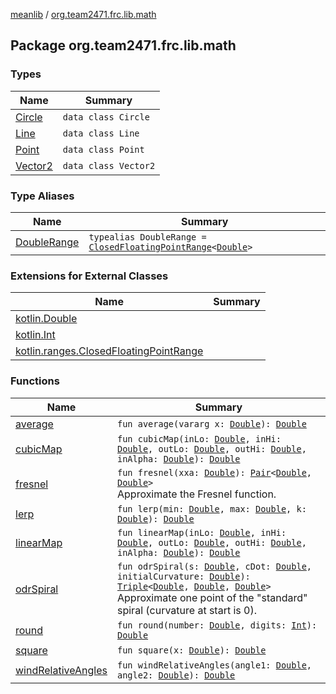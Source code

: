 [meanlib](../index.md) / [org.team2471.frc.lib.math](./index.md)

## Package org.team2471.frc.lib.math

### Types

| Name | Summary |
|---|---|
| [Circle](-circle/index.md) | `data class Circle` |
| [Line](-line/index.md) | `data class Line` |
| [Point](-point/index.md) | `data class Point` |
| [Vector2](-vector2/index.md) | `data class Vector2` |

### Type Aliases

| Name | Summary |
|---|---|
| [DoubleRange](-double-range.md) | `typealias DoubleRange = `[`ClosedFloatingPointRange`](https://kotlinlang.org/api/latest/jvm/stdlib/kotlin.ranges/-closed-floating-point-range/index.html)`<`[`Double`](https://kotlinlang.org/api/latest/jvm/stdlib/kotlin/-double/index.html)`>` |

### Extensions for External Classes

| Name | Summary |
|---|---|
| [kotlin.Double](kotlin.-double/index.md) |  |
| [kotlin.Int](kotlin.-int/index.md) |  |
| [kotlin.ranges.ClosedFloatingPointRange](kotlin.ranges.-closed-floating-point-range/index.md) |  |

### Functions

| Name | Summary |
|---|---|
| [average](average.md) | `fun average(vararg x: `[`Double`](https://kotlinlang.org/api/latest/jvm/stdlib/kotlin/-double/index.html)`): `[`Double`](https://kotlinlang.org/api/latest/jvm/stdlib/kotlin/-double/index.html) |
| [cubicMap](cubic-map.md) | `fun cubicMap(inLo: `[`Double`](https://kotlinlang.org/api/latest/jvm/stdlib/kotlin/-double/index.html)`, inHi: `[`Double`](https://kotlinlang.org/api/latest/jvm/stdlib/kotlin/-double/index.html)`, outLo: `[`Double`](https://kotlinlang.org/api/latest/jvm/stdlib/kotlin/-double/index.html)`, outHi: `[`Double`](https://kotlinlang.org/api/latest/jvm/stdlib/kotlin/-double/index.html)`, inAlpha: `[`Double`](https://kotlinlang.org/api/latest/jvm/stdlib/kotlin/-double/index.html)`): `[`Double`](https://kotlinlang.org/api/latest/jvm/stdlib/kotlin/-double/index.html) |
| [fresnel](fresnel.md) | `fun fresnel(xxa: `[`Double`](https://kotlinlang.org/api/latest/jvm/stdlib/kotlin/-double/index.html)`): `[`Pair`](https://kotlinlang.org/api/latest/jvm/stdlib/kotlin/-pair/index.html)`<`[`Double`](https://kotlinlang.org/api/latest/jvm/stdlib/kotlin/-double/index.html)`, `[`Double`](https://kotlinlang.org/api/latest/jvm/stdlib/kotlin/-double/index.html)`>`<br>Approximate the Fresnel function. |
| [lerp](lerp.md) | `fun lerp(min: `[`Double`](https://kotlinlang.org/api/latest/jvm/stdlib/kotlin/-double/index.html)`, max: `[`Double`](https://kotlinlang.org/api/latest/jvm/stdlib/kotlin/-double/index.html)`, k: `[`Double`](https://kotlinlang.org/api/latest/jvm/stdlib/kotlin/-double/index.html)`): `[`Double`](https://kotlinlang.org/api/latest/jvm/stdlib/kotlin/-double/index.html) |
| [linearMap](linear-map.md) | `fun linearMap(inLo: `[`Double`](https://kotlinlang.org/api/latest/jvm/stdlib/kotlin/-double/index.html)`, inHi: `[`Double`](https://kotlinlang.org/api/latest/jvm/stdlib/kotlin/-double/index.html)`, outLo: `[`Double`](https://kotlinlang.org/api/latest/jvm/stdlib/kotlin/-double/index.html)`, outHi: `[`Double`](https://kotlinlang.org/api/latest/jvm/stdlib/kotlin/-double/index.html)`, inAlpha: `[`Double`](https://kotlinlang.org/api/latest/jvm/stdlib/kotlin/-double/index.html)`): `[`Double`](https://kotlinlang.org/api/latest/jvm/stdlib/kotlin/-double/index.html) |
| [odrSpiral](odr-spiral.md) | `fun odrSpiral(s: `[`Double`](https://kotlinlang.org/api/latest/jvm/stdlib/kotlin/-double/index.html)`, cDot: `[`Double`](https://kotlinlang.org/api/latest/jvm/stdlib/kotlin/-double/index.html)`, initialCurvature: `[`Double`](https://kotlinlang.org/api/latest/jvm/stdlib/kotlin/-double/index.html)`): `[`Triple`](https://kotlinlang.org/api/latest/jvm/stdlib/kotlin/-triple/index.html)`<`[`Double`](https://kotlinlang.org/api/latest/jvm/stdlib/kotlin/-double/index.html)`, `[`Double`](https://kotlinlang.org/api/latest/jvm/stdlib/kotlin/-double/index.html)`, `[`Double`](https://kotlinlang.org/api/latest/jvm/stdlib/kotlin/-double/index.html)`>`<br>Approximate one point of the "standard" spiral (curvature at start is 0). |
| [round](round.md) | `fun round(number: `[`Double`](https://kotlinlang.org/api/latest/jvm/stdlib/kotlin/-double/index.html)`, digits: `[`Int`](https://kotlinlang.org/api/latest/jvm/stdlib/kotlin/-int/index.html)`): `[`Double`](https://kotlinlang.org/api/latest/jvm/stdlib/kotlin/-double/index.html) |
| [square](square.md) | `fun square(x: `[`Double`](https://kotlinlang.org/api/latest/jvm/stdlib/kotlin/-double/index.html)`): `[`Double`](https://kotlinlang.org/api/latest/jvm/stdlib/kotlin/-double/index.html) |
| [windRelativeAngles](wind-relative-angles.md) | `fun windRelativeAngles(angle1: `[`Double`](https://kotlinlang.org/api/latest/jvm/stdlib/kotlin/-double/index.html)`, angle2: `[`Double`](https://kotlinlang.org/api/latest/jvm/stdlib/kotlin/-double/index.html)`): `[`Double`](https://kotlinlang.org/api/latest/jvm/stdlib/kotlin/-double/index.html) |
